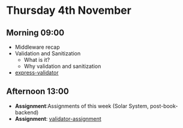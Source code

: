 # Thursday 4th November

## Morning 09:00

+ Middleware recap
+ Validation and Sanitization
  + What is it?
  + Why validation and sanitization
+ [express-validator](https://www.npmjs.com/package/express-validator)

## Afternoon 13:00
+ **Assignment**:Assignments of this week (Solar System, post-book-backend)
+ **Assignment**: [validator-assignment](https://github.com/GillesDCI/validator-assignment)
